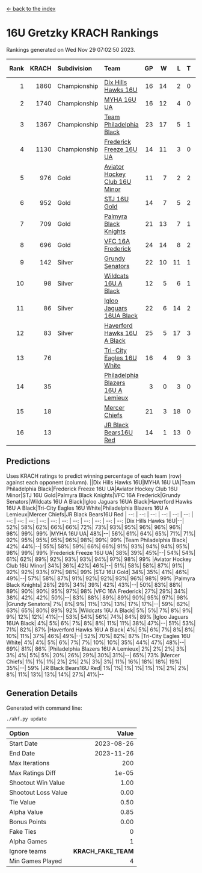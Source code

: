 [<- back to the index](readme.md)
# 16U Gretzky KRACH Rankings
Rankings generated on Wed Nov 29 07:02:50 2023.

Rank|KRACH|Subdivision|Team|GP|W|L|T|OTW|OTL|SoS|Exp Wins|Win Diff
---:|---:|:---|:---|---:|---:|---:|---:|---:|---:|---:|---:|---:
1|1860|Championship|[Dix Hills Hawks 16U](https://gamesheetstats.com/seasons/3659/teams/140688/schedule)|16|14|2|0|1|0|362|14.8|-0.0
2|1740|Championship|[MYHA 16U UA](https://gamesheetstats.com/seasons/3659/teams/140695/schedule)|16|12|4|0|2|1|681|12.8|-0.0
3|1367|Championship|[Team Philadelphia Black](https://gamesheetstats.com/seasons/3659/teams/140698/schedule)|23|17|5|1|1|1|598|18.3|-0.0
4|1130|Championship|[Frederick Freeze 16U UA](https://gamesheetstats.com/seasons/3659/teams/140689/schedule)|14|11|3|0|0|0|393|11.9|0.0
5|976|Gold|[Aviator Hockey Club 16U Minor](https://gamesheetstats.com/seasons/3659/teams/140687/schedule)|11|7|2|2|2|1|548|8.8|-0.0
6|952|Gold|[STJ 16U Gold](https://gamesheetstats.com/seasons/3659/teams/140697/schedule)|14|7|5|2|1|0|820|8.8|-0.0
7|709|Gold|[Palmyra Black Knights](https://gamesheetstats.com/seasons/3659/teams/140696/schedule)|21|13|7|1|2|0|629|14.3|-0.0
8|696|Gold|[VFC 16A Frederick](https://gamesheetstats.com/seasons/3659/teams/140700/schedule)|24|14|8|2|0|2|702|15.8|-0.0
9|142|Silver|[Grundy Senators](https://gamesheetstats.com/seasons/3659/teams/140690/schedule)|22|10|11|1|0|0|456|11.4|0.0
10|98|Silver|[Wildcats 16U A Black](https://gamesheetstats.com/seasons/3659/teams/140725/schedule)|12|5|6|1|0|0|431|6.4|0.0
11|86|Silver|[Igloo Jaguars 16UA Black](https://gamesheetstats.com/seasons/3659/teams/140692/schedule)|22|6|14|2|0|2|704|7.9|0.0
12|83|Silver|[Haverford Hawks 16U A Black](https://gamesheetstats.com/seasons/3659/teams/140691/schedule)|25|5|17|3|0|1|738|7.4|0.0
13|76||[Tri-City Eagles 16U White](https://gamesheetstats.com/seasons/3659/teams/140699/schedule)|16|4|9|3|0|1|379|6.4|0.0
14|35||[Philadelphia Blazers 16U A Lemieux](https://gamesheetstats.com/seasons/3659/teams/140717/schedule)|3|0|3|0|0|0|696|0.9|0.0
15|18||[Mercer Chiefs](https://gamesheetstats.com/seasons/3659/teams/140694/schedule)|21|3|18|0|0|0|767|3.9|0.0
16|13||[JR Black Bears16U Red](https://gamesheetstats.com/seasons/3659/teams/140693/schedule)|14|1|13|0|0|0|337|1.9|0.0

## Predictions
Uses KRACH ratings to predict winning percentage of each team (row) against each opponent (column).
||Dix Hills Hawks 16U|MYHA 16U UA|Team Philadelphia Black|Frederick Freeze 16U UA|Aviator Hockey Club 16U Minor|STJ 16U Gold|Palmyra Black Knights|VFC 16A Frederick|Grundy Senators|Wildcats 16U A Black|Igloo Jaguars 16UA Black|Haverford Hawks 16U A Black|Tri-City Eagles 16U White|Philadelphia Blazers 16U A Lemieux|Mercer Chiefs|JR Black Bears16U Red
| --: | --: | --: | --: | --: | --: | --: | --: | --: | --: | --: | --: | --: | --: | --: | --: | --: 
|Dix Hills Hawks 16U|--| 52%| 58%| 62%| 66%| 66%| 72%| 73%| 93%| 95%| 96%| 96%| 96%| 98%| 99%| 99%
|MYHA 16U UA| 48%|--| 56%| 61%| 64%| 65%| 71%| 71%| 92%| 95%| 95%| 95%| 96%| 98%| 99%| 99%
|Team Philadelphia Black| 42%| 44%|--| 55%| 58%| 59%| 66%| 66%| 91%| 93%| 94%| 94%| 95%| 98%| 99%| 99%
|Frederick Freeze 16U UA| 38%| 39%| 45%|--| 54%| 54%| 61%| 62%| 89%| 92%| 93%| 93%| 94%| 97%| 98%| 99%
|Aviator Hockey Club 16U Minor| 34%| 36%| 42%| 46%|--| 51%| 58%| 58%| 87%| 91%| 92%| 92%| 93%| 97%| 98%| 99%
|STJ 16U Gold| 34%| 35%| 41%| 46%| 49%|--| 57%| 58%| 87%| 91%| 92%| 92%| 93%| 96%| 98%| 99%
|Palmyra Black Knights| 28%| 29%| 34%| 39%| 42%| 43%|--| 50%| 83%| 88%| 89%| 90%| 90%| 95%| 97%| 98%
|VFC 16A Frederick| 27%| 29%| 34%| 38%| 42%| 42%| 50%|--| 83%| 88%| 89%| 89%| 90%| 95%| 97%| 98%
|Grundy Senators|  7%|  8%|  9%| 11%| 13%| 13%| 17%| 17%|--| 59%| 62%| 63%| 65%| 80%| 89%| 92%
|Wildcats 16U A Black|  5%|  5%|  7%|  8%|  9%|  9%| 12%| 12%| 41%|--| 53%| 54%| 56%| 74%| 84%| 89%
|Igloo Jaguars 16UA Black|  4%|  5%|  6%|  7%|  8%|  8%| 11%| 11%| 38%| 47%|--| 51%| 53%| 71%| 82%| 87%
|Haverford Hawks 16U A Black|  4%|  5%|  6%|  7%|  8%|  8%| 10%| 11%| 37%| 46%| 49%|--| 52%| 70%| 82%| 87%
|Tri-City Eagles 16U White|  4%|  4%|  5%|  6%|  7%|  7%| 10%| 10%| 35%| 44%| 47%| 48%|--| 69%| 81%| 86%
|Philadelphia Blazers 16U A Lemieux|  2%|  2%|  2%|  3%|  3%|  4%|  5%|  5%| 20%| 26%| 29%| 30%| 31%|--| 65%| 73%
|Mercer Chiefs|  1%|  1%|  1%|  2%|  2%|  2%|  3%|  3%| 11%| 16%| 18%| 18%| 19%| 35%|--| 59%
|JR Black Bears16U Red|  1%|  1%|  1%|  1%|  1%|  1%|  2%|  2%|  8%| 11%| 13%| 13%| 14%| 27%| 41%|--

## Generation Details

Generated with command line:
```
./ahf.py update
```

| Option | Value |
| :----- | ----: |
| Start Date | 2023-08-26 |
| End Date | 2023-11-26 |
| Max Iterations | 200 |
| Max Ratings Diff | 1e-05 |
| Shootout Win Value | 1.00 |
| Shootout Loss Value | 0.00 |
| Tie Value | 0.50 |
| Alpha Value | 0.85 |
| Bonus Points | 0.00 |
| Fake Ties | 0 |
| Alpha Games | 1 |
| Ignore teams | __KRACH_FAKE_TEAM__ |
| Min Games Played | 4 |

